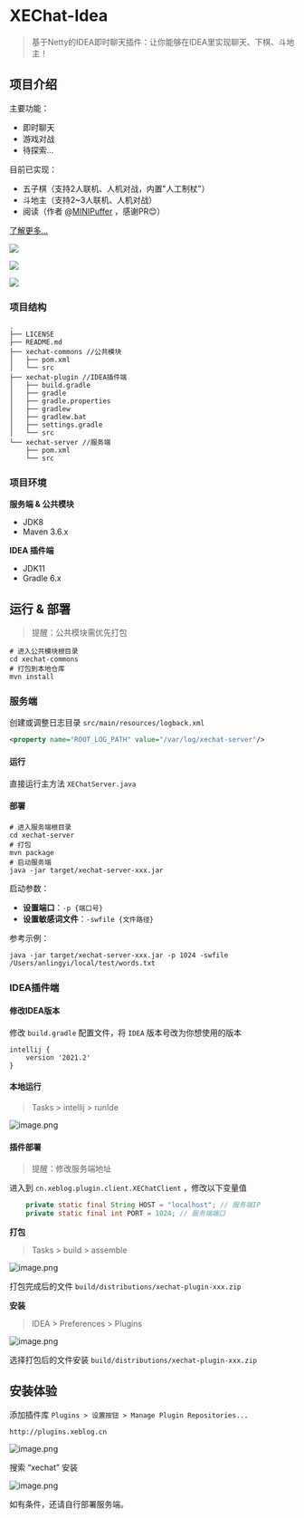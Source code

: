 # XEChat-Idea

> 基于Netty的IDEA即时聊天插件：让你能够在IDEA里实现聊天、下棋、斗地主！

## 项目介绍

主要功能：

* 即时聊天
* 游戏对战
* 待探索...

目前已实现：

* 五子棋（支持2人联机、人机对战，内置"人工制杖"）
* 斗地主（支持2~3人联机、人机对战）
* 阅读（作者 @[MINIPuffer](https://github.com/MINIPuffer) ，感谢PR😊）

[了解更多...](https://xeblog.cn/?tag=xechat-idea)

![](https://oss.xeblog.cn/prod/d5aa3267f25044f8897e7fccb9d24494.jpg)

![](https://oss.xeblog.cn/prod/87397d4da728467e912450f94e41b2ef.jpg)

![](https://oss.xeblog.cn/prod/40ddad661991451889acea177c7f5293.png)

### 项目结构

```
.
├── LICENSE
├── README.md
├── xechat-commons //公共模块
│   ├── pom.xml
│   └── src
├── xechat-plugin //IDEA插件端
│   ├── build.gradle
│   ├── gradle
│   ├── gradle.properties
│   ├── gradlew
│   ├── gradlew.bat
│   ├── settings.gradle
│   └── src
└── xechat-server //服务端
    ├── pom.xml
    └── src
```

### 项目环境

**服务端 & 公共模块**

* JDK8
* Maven 3.6.x

**IDEA 插件端**

* JDK11
* Gradle 6.x

## 运行 & 部署

> 提醒：公共模块需优先打包

```shell
# 进入公共模块根目录
cd xechat-commons
# 打包到本地仓库
mvn install
```

### 服务端

创建或调整日志目录 `src/main/resources/logback.xml`

```xml
<property name="ROOT_LOG_PATH" value="/var/log/xechat-server"/>
```

#### 运行

直接运行主方法 `XEChatServer.java`

#### 部署

```shell
# 进入服务端根目录
cd xechat-server
# 打包
mvn package
# 启动服务端
java -jar target/xechat-server-xxx.jar
```

启动参数：

* **设置端口**：`-p {端口号}`
* **设置敏感词文件**：`-swfile {文件路径}`

参考示例：

```
java -jar target/xechat-server-xxx.jar -p 1024 -swfile /Users/anlingyi/local/test/words.txt
```

### IDEA插件端

#### 修改IDEA版本

修改 `build.gradle` 配置文件，将 `IDEA` 版本号改为你想使用的版本

```
intellij {
    version '2021.2'
}
```

#### 本地运行

> Tasks > intellij > runIde

![image.png](https://oss.xeblog.cn/prod/cb07b490036d4755b06c4aa1bc1f8411.png)

#### 插件部署

> 提醒：修改服务端地址

进入到 `cn.xeblog.plugin.client.XEChatClient` ，修改以下变量值

```Java
    private static final String HOST = "localhost"; // 服务端IP
    private static final int PORT = 1024; // 服务端端口
```

**打包**

> Tasks > build > assemble

![image.png](https://oss.xeblog.cn/prod/ca9baea17f3748e59c0cef1f01bd0aa0.png)

打包完成后的文件
`build/distributions/xechat-plugin-xxx.zip`

**安装**

> IDEA > Preferences > Plugins

![image.png](https://oss.xeblog.cn/prod/9e07f0a7b3fb4c7bae0da2d8d1548388.png)

选择打包后的文件安装 `build/distributions/xechat-plugin-xxx.zip`

## 安装体验

添加插件库 `Plugins > 设置按钮 > Manage Plugin Repositories...`

```
http://plugins.xeblog.cn
```

![image.png](https://oss.xeblog.cn/prod/7381109b1fe04a3d9732238f267e53ed.png)

搜索 “xechat” 安装

![image.png](https://oss.xeblog.cn/prod/bb9ee5821ca84cca935f9ccab0040643.png)

如有条件，还请自行部署服务端。
